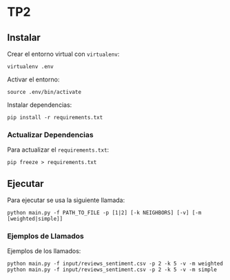 # TP2

## Instalar

Crear el entorno virtual con `virtualenv`:
```
virtualenv .env
```

Activar el entorno:
```
source .env/bin/activate
```

Instalar dependencias:
```
pip install -r requirements.txt
```

### Actualizar Dependencias

Para actualizar el `requirements.txt`:
```
pip freeze > requirements.txt
```

## Ejecutar

Para ejecutar se usa la siguiente llamada:
```
python main.py -f PATH_TO_FILE -p [1|2] [-k NEIGHBORS] [-v] [-m [weighted|simple]]
```

### Ejemplos de Llamados

Ejemplos de los llamados:
```
python main.py -f input/reviews_sentiment.csv -p 2 -k 5 -v -m weighted
python main.py -f input/reviews_sentiment.csv -p 2 -k 5 -v -m simple
```
